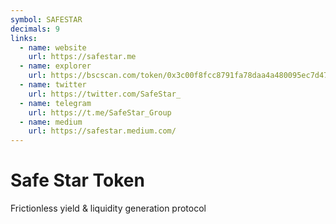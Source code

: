 ```yaml
---
symbol: SAFESTAR
decimals: 9
links:
  - name: website
    url: https://safestar.me
  - name: explorer
    url: https://bscscan.com/token/0x3c00f8fcc8791fa78daa4a480095ec7d475781e2
  - name: twitter
    url: https://twitter.com/SafeStar_
  - name: telegram
    url: https://t.me/SafeStar_Group
  - name: medium
    url: https://safestar.medium.com/
---
```


# Safe Star Token

Frictionless yield & liquidity generation protocol
